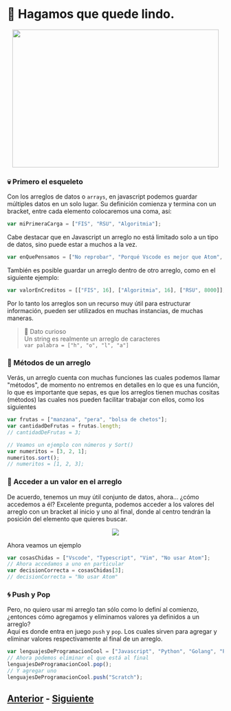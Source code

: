 # 💅 Hagamos que quede lindo.

<p align="center">
  <img width="480" height="320" src="https://github.com/WorkshopTechnology/Materiales/blob/master/Talleres/CuentosDeJavascript/UnboxingDoodle.svg">
</p>

### 💀 Primero el esqueleto
Con los arreglos de datos o ``arrays``, en javascript podemos guardar múltiples datos en un solo lugar. Su definición comienza y termina 
con un bracket, entre cada elemento colocaremos una coma, así:
```javascript
var miPrimeraCarga = ["FIS", "RSU", "Algoritmia"];
```
Cabe destacar que en Javascript un arreglo no está limitado solo a un tipo de datos, sino puede estar a muchos a la vez.
```javascript
var enQuePensamos = ["No reprobar", "Porqué Vscode es mejor que Atom", true, false, 123];
```
También es posible guardar un arreglo dentro de otro arreglo, como en el siguiente ejemplo:
```javascript
var valorEnCreditos = [["FIS", 16], ["Algoritmia", 16], ["RSU", 8000]];
```
Por lo tanto los arreglos son un recurso muy útil para estructurar información, pueden ser utilizados en muchas instancias, de muchas maneras.
> :gem: Dato curioso
> <br> Un string es realmente un arreglo de caracteres
> <br> ``var palabra = ["h", "o", "l", "a"]`` 

### :pencil: Métodos de un arreglo
Verás, un arreglo cuenta con muchas funciones las cuales podemos llamar "métodos", de momento no entremos en detalles en lo que es una función, lo que es importante que sepas, es que los arreglos tienen muchas cositas (métodos) las cuales nos pueden facilitar trabajar con ellos, como los siguientes
```javascript
var frutas = ["manzana", "pera", "bolsa de chetos"];
var cantidadDeFrutas = frutas.length;
// cantidadDeFrutas = 3;

// Veamos un ejemplo con números y Sort()
var numeritos = [3, 2, 1];
numeritos.sort();
// numeritos = [1, 2, 3];
```

### :pushpin: Acceder a un valor en el arreglo
De acuerdo, tenemos un muy útil conjunto de datos, ahora... ¿cómo accedemos a él? Excelente pregunta, podemos acceder a los valores del arreglo con un bracket al inicio y uno al final, donde al centro tendrán la posición del elemento que quieres buscar.

<p align="center">
  <img src="https://github.com/WorkshopTechnology/Materiales/blob/master/Talleres/CuentosDeJavascript/arrayExample.png">
</p>

Ahora veamos un ejemplo 
```javascript
var cosasChidas = ["Vscode", "Typescript", "Vim", "No usar Atom"];
// Ahora accedamos a uno en particular
var decisionCorrecta = cosasChidas[3];
// decisionCorrecta = "No usar Atom"
```

### :cyclone: Push y Pop
Pero, no quiero usar mi arreglo tan sólo como lo definí al comienzo, ¿entonces cómo agregamos y eliminamos valores ya definidos a un arreglo?
<br>
Aquí es donde entra en juego ``push`` y ``pop``. Los cuales sirven para agregar y eliminar valores respectivamente al final de un arreglo.
```javascript
var lenguajesDeProgramacionCool = ["Javascript", "Python", "Golang", "PsInt"];
// Ahora podemos eliminar el que está al final
lenguajesDeProgramacionCool.pop();
// Y agregar uno
lenguajesDeProgramacionCool.push("Scratch");
```

## [Anterior](https://github.com/WorkshopTechnology/Materiales/blob/master/Talleres/CuentosDeJavascript/1.5.-comentariosVariables,prettyThings.md) - [Siguiente](https://github.com/WorkshopTechnology/Materiales/blob/master/Talleres/CuentosDeJavascript/4.-%20reusandoConFunciones.md)
